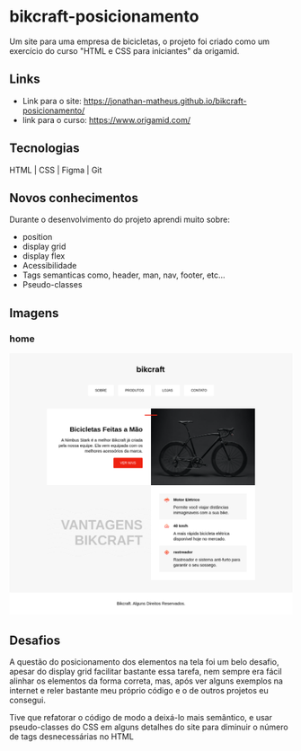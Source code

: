 # bikcraft-posicionamento
Um site para uma empresa de bicicletas, o projeto foi criado como um exercício do curso "HTML e CSS para iniciantes" da origamid.

## Links
- Link para o site: https://jonathan-matheus.github.io/bikcraft-posicionamento/
- link para o curso: https://www.origamid.com/

## Tecnologias
HTML | CSS | Figma | Git

## Novos conhecimentos
Durante o desenvolvimento do projeto aprendi muito sobre:
- position
- display grid
- display flex
- Acessibilidade
- Tags semanticas como, header, man, nav, footer, etc...
- Pseudo-classes

## Imagens
### home
![img-site](/img/img-site.png)

## Desafios
A questão do posicionamento dos elementos na tela foi um belo desafio, apesar do display grid facilitar bastante essa tarefa, nem sempre era fácil alinhar os elementos da forma correta, mas, após ver alguns exemplos na internet e reler bastante meu próprio código e o de outros projetos eu consegui.

Tive que refatorar o código de modo a deixá-lo mais semântico, e usar pseudo-classes do CSS em alguns detalhes do site para diminuir o número de tags desnecessárias no HTML